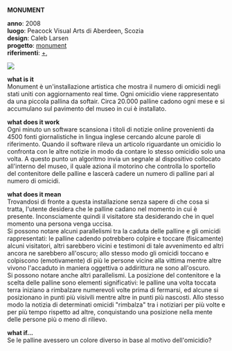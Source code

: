 **MONUMENT**

**anno**: 2008 <br>
**luogo**: Peacock Visual Arts di Aberdeen, Scozia <br>
**design**: Caleb Larsen <br>
**progetto**: [monument](http://caleblarsen.com/monument/) <br>
**riferimenti**: [+](http://webcache.googleusercontent.com/search?q=cache:http://www.podcast-directory.co.uk/episodes/monument-if-it-bleeds-it-leads-caleb-larsen-15152482.html&gws_rd=cr&dcr=0&ei=mt28Wua3KMOVkwWy2LCIDg),


![](http://i0.wp.com/caleblarsen.com/wordpress/wp-content/uploads/2013/01/CalebLarsen_03.jpg)


**what is it** <br>
Monument è un'installazione artistica che mostra il numero di omicidi negli stati uniti con aggiornamento real time. Ogni omicidio viene rappresentato da una piccola pallina da softair. Circa 20.000 palline cadono ogni mese e si accumulano sul pavimento del museo in cui è installato.


**what does it work** <br>
Ogni minuto un software scansiona i titoli di notizie online provenienti da 4500 fonti giornalistiche in lingua inglese cercando alcune parole di riferimento. Quando il software rileva un articolo riguardante un omicidio lo confronta con le altre notizie in modo da contare lo stesso omicidio solo una volta. A questo punto un algoritmo invia un segnale al dispositivo collocato all'interno del museo, il quale aziona il motorino che controlla lo sportello del contenitore delle palline e lascerà cadere un numero di palline pari al numero di omicidi. 


**what does it mean** <br>
Trovandosi di fronte a questa installazione senza sapere di che cosa si tratta, l'utente desidera che le palline cadano nel momento in cui è presente. Inconsciamente quindi il visitatore sta desiderando che in quel momento una persona venga uccisa. <br>
Si possono notare alcuni parallelismi tra la caduta delle palline e gli omicidi rappresentati: le palline cadendo potrebbero colpire e toccare (fisicamente) alcuni visitatori, altri sarebbero vicini e testimoni di tale avvenimento ed altri ancora ne sarebbero all'oscuro; allo stesso modo gli omicidi toccano e colpiscono (emotivamente) di più le persone vicine alla vittima mentre altre vivono l'accaduto in maniera oggettiva o addirittura ne sono all'oscuro. <br>
Si possono notare anche altri parallelismi. La posizione del contenitore e la scelta delle palline sono elementi significativi: le palline una volta toccata terra iniziano a rimbalzare numerevoli volte prima di fermarsi, ed alcune si posizionano in punti più visivili mentre altre in punti più nascosti. Allo stesso modo la notizia di determinati omicidi "rimbalza" tra i notiziari per più volte e per più tempo rispetto ad altre, conquistando una posizione nella mente delle persone più o meno di rilievo.


**what if...** <br>
Se le palline avessero un colore diverso in base al motivo dell'omicidio? 
